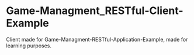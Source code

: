 # Game-Managment_RESTful-Client-Example
Client made for Game-Managment-RESTful-Application-Example, made for learning purposes.
